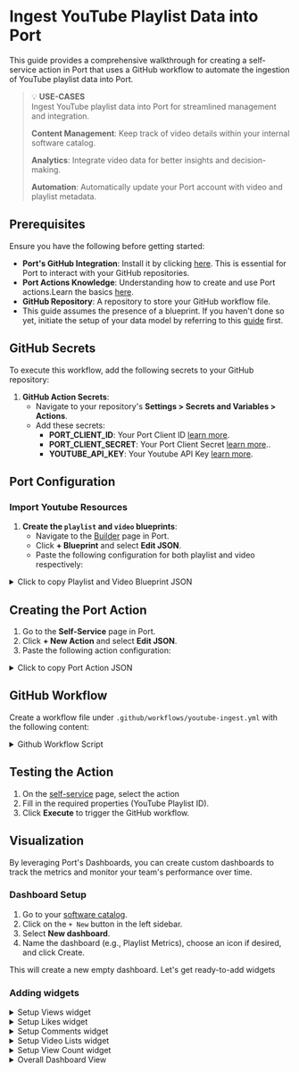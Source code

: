 # Ingest YouTube Playlist Data into Port
This guide provides a comprehensive walkthrough for creating a self-service action in Port that uses a GitHub workflow to automate the ingestion of YouTube playlist data into Port.

> 💡 **USE-CASES**  
> Ingest YouTube playlist data into Port for streamlined management and integration.
> 
>  **Content Management**: Keep track of video details within your internal software catalog.
>
>  **Analytics**: Integrate video data for better insights and decision-making.
>
>  **Automation**: Automatically update your Port account with video and playlist metadata.

## Prerequisites

Ensure you have the following before getting started:

- **Port's GitHub Integration**: Install it by clicking [here](https://github.com/apps/getport-io/installations/select_target). This is essential for Port to interact with your GitHub repositories.
- **Port Actions Knowledge**: Understanding how to create and use Port actions.Learn the basics [here](https://docs.getport.io/actions-and-automations/create-self-service-experiences/setup-ui-for-action/).
- **GitHub Repository**: A repository to store your GitHub workflow file.
- This guide assumes the presence of a blueprint. If you haven't done so yet, initiate the setup of your data model by referring to this [guide](https://docs.getport.io/build-your-software-catalog/customize-integrations/configure-data-model/) first.

## GitHub Secrets

To execute this workflow, add the following secrets to your GitHub repository:

1. **GitHub Action Secrets**:
   - Navigate to your repository's **Settings > Secrets and Variables > Actions**.
   - Add these secrets:
     - **PORT_CLIENT_ID**: Your Port Client ID [learn more](https://docs.getport.io/build-your-software-catalog/custom-integration/api/#find-your-port-credentials).
     - **PORT_CLIENT_SECRET**: Your Port Client Secret [learn more](https://docs.getport.io/build-your-software-catalog/custom-integration/api/#find-your-port-credentials)..
     - **YOUTUBE_API_KEY**: Your Youtube API Key [learn more](https://developers.google.com/youtube/v3/docs#calling-the-api).

## Port Configuration

### Import Youtube Resources

1. **Create the `playlist` and `video` blueprints**:
   - Navigate to the [Builder](https://app.getport.io/settings/data-model) page in Port.
   - Click **+ Blueprint** and select **Edit JSON**.
   - Paste the following configuration for both playlist and video respectively:

  <details>
  <summary>Click to copy Playlist and Video Blueprint JSON</summary>

   ```json
{
     "identifier": "playlist",
     "description": "This blueprint represents a YouTube playlist",
     "title": "playlist",
     "icon": "Widget",
     "schema": {
       "properties": {
         "playlistId": {
           "type": "string",
           "title": "Playlist ID"
         },
         "title": {
           "type": "string",
           "title": "Title"
         },
         "description": {
           "type": "string",
           "title": "Description"
         },
         "thumbnailUrl": {
           "type": "string",
           "title": "Thumbnail URL"
         },
         "videoCount": {
           "type": "number",
           "title": "Number of Videos"
         },
         "created_at": {
           "type": "string",
           "title": "Published At"
         }
       },
       "required": ["playlistId", "title"]
     }
}
```



   ```json
{
    "identifier": "video",
    "description": "This blueprint represents a video in our software catalog",
    "title": "video",
    "icon": "Widget",
    "schema": {
      "properties": {
        "videoId": {
          "type": "string",
          "title": "Video ID"
        },
        "title": {
          "type": "string",
          "title": "Title"
        },
        "description": {
          "type": "string",
          "title": "Description"
        },
        "thumbnailUrl": {
          "type": "string",
          "title": "Thumbnail URL"
        },
        "duration": {
          "type": "string",
          "title": "Duration"
        },
        "viewCount": {
          "type": "number",
          "title": "View Count"
        },
        "likeCount": {
          "type": "number",
          "title": "Like Count"
        },
        "commentCount": {
          "type": "number",
          "title": "Comment Count"
        }
      },
      "required": ["videoId", "title"]
    },
    "relations": {
      "belongs_to_playlist": {
        "title": "Belongs to Playlist",
        "target": "playlist",
        "required": false,
        "many": false
      }
    }
```
</details>

## Creating the Port Action

1. Go to the **Self-Service** page in Port.
2. Click **+ New Action** and select **Edit JSON**.
3. Paste the following action configuration:

<details>
<summary>Click to copy Port Action JSON</summary>
   
:::💡Tip

- `<GITHUB-ORG>` – your GitHub organization or user name.
- `<GITHUB-REPO-NAME>` – your GitHub repository name.

:::
  
   ```json
   {
      "identifier": "ingest-youtube-playlist",
      "title": "Ingest Youtube Playlist",
      "icon": "Youtrack",
      "trigger": {
        "type": "self-service",
        "operation": "CREATE",
        "userInputs": {
          "properties": {
            "playlistid": {
              "type": "string",
              "title": "playlistid"
            }
          },
          "required": [
            "playlistid"
          ],
          "order": []
        },
        "blueprintIdentifier": "playlist"
      },
      "invocationMethod": {
        "type": "GITHUB",
        "org": "<GITHUB-ORG>",
        "repo": "<GITHUB-REPO-NAME>",
        "workflow": "youtube-ingest.yml",
        "workflowInputs": {
          "{{ spreadValue() }}": "{{ .inputs }}",
          "port_context": {
            "runId": "{{ .run.id }}",
            "blueprint": "{{ .action.blueprint }}"
          }
        },
        "reportWorkflowStatus": true
      },
      "requiredApproval": false
    }
   
   ```
 </details>

## GitHub Workflow

Create a workflow file under `.github/workflows/youtube-ingest.yml` with the following content:

<details>
<summary>Github Workflow Script</summary>
  
```yaml
name: Update Port with YouTube Playlist Data

on:
  workflow_dispatch:
    inputs:
      playlistid:
        description: 'ID of the YouTube playlist'
        required: true
      port_context:
        description: 'Port context payload'
        required: true

jobs:
  setup_environment:
    runs-on: ubuntu-latest
    env:
      PORT_CLIENT_ID: ${{ secrets.PORT_CLIENT_ID }}
      PORT_CLIENT_SECRET: ${{ secrets.PORT_CLIENT_SECRET }}
    steps:
      - name: Checkout code
        uses: actions/checkout@v4
  
      - name: Install jq for JSON processing
        run: sudo apt-get install jq
  
      - name: Generate and Validate Access Token
        id: token
        run: |
          set -e
          PORT_CLIENT_ID=$(echo "$PORT_CLIENT_ID" | xargs)
          PORT_CLIENT_SECRET=$(echo "$PORT_CLIENT_SECRET" | xargs)
          
          response=$(curl -s -X POST "https://api.getport.io/v1/auth/access_token" \
            -H "Content-Type: application/json" \
            -d "{\"clientId\": \"$PORT_CLIENT_ID\", \"clientSecret\": \"$PORT_CLIENT_SECRET\"}")
          ACCESS_TOKEN=$(echo "$response" | jq -r '.accessToken')
          echo "ACCESS_TOKEN=$ACCESS_TOKEN" >> $GITHUB_ENV

      - name: Setup Environment 
        run: |
          PORT_RUN_ID=$(echo '${{ inputs.port_context }}' | jq -r '.runId')
          curl -L "https://api.getport.io/v1/actions/runs/$PORT_RUN_ID/logs" \
            -H "Content-Type: application/json" \
            -H "Authorization: Bearer $ACCESS_TOKEN" \
            -d '{
              "message": "Setting up Environment",
              "statusLabel": "Setting up Enviroment"
            }'

  fetch_playlist_metadata:
    runs-on: ubuntu-latest
    env:
      PORT_CLIENT_ID: ${{ secrets.PORT_CLIENT_ID }}
      PORT_CLIENT_SECRET: ${{ secrets.PORT_CLIENT_SECRET }}
      YOUTUBE_API_KEY: ${{ secrets.YOUTUBE_API_KEY }}
      PLAYLIST_ID: ${{ inputs.playlistid }}
    outputs:
      playlist_id: ${{ steps.fetch_metadata.outputs.PLAYLIST_ID }}
      playlist_data: ${{ steps.fetch_metadata.outputs.PLAYLIST_DATA }}
    steps:
      - name: Generate and Validate Access Token
        id: token
        run: |
          set -e
          PORT_CLIENT_ID=$(echo "$PORT_CLIENT_ID" | xargs)
          PORT_CLIENT_SECRET=$(echo "$PORT_CLIENT_SECRET" | xargs)
          
          response=$(curl -s -X POST "https://api.getport.io/v1/auth/access_token" \
            -H "Content-Type: application/json" \
            -d "{\"clientId\": \"$PORT_CLIENT_ID\", \"clientSecret\": \"$PORT_CLIENT_SECRET\"}")
          ACCESS_TOKEN=$(echo "$response" | jq -r '.accessToken')
          echo "ACCESS_TOKEN=$ACCESS_TOKEN" >> $GITHUB_ENV

      - name: Send Start Logs to Port
        id: start_log
        run: |
          set -e
          PORT_RUN_ID=$(echo '${{ inputs.port_context }}' | jq -r '.runId')
          curl -L "https://api.getport.io/v1/actions/runs/$PORT_RUN_ID/logs" \
            -H "Content-Type: application/json" \
            -H "Authorization: Bearer $ACCESS_TOKEN" \
            -d '{
              "message": "Metadata fetch of playlist has commenced PLAYLIST_ID - '$PLAYLIST_ID'",
              "statusLabel": "Fetching Playlist"
            }'

      - name: Fetch YouTube Playlist Metadata
        id: fetch_metadata
        run: |
          playlist_response=$(curl -s "https://www.googleapis.com/youtube/v3/playlists?part=snippet,contentDetails,status&id=${PLAYLIST_ID}&key=${YOUTUBE_API_KEY}")
          playlist_id=$(echo $playlist_response | jq -r '.items[0].id')
          
          if [ -z "$playlist_id" ]; then
            echo "Failed to fetch playlist details. Exiting."
            exit 1
          fi
          playlist_data=$(echo $playlist_response | jq -c '.items[0] | {
            identifier: .id,
            title: .snippet.title,
            properties: {
              playlistId: .id,
              title: .snippet.title,
              description: .snippet.description,
              thumbnailUrl: .snippet.thumbnails.default.url,
              videoCount: .contentDetails.itemCount,
              created_at: .snippet.publishedAt
            }
          }')
          echo "PLAYLIST_ID=$playlist_id" >> $GITHUB_OUTPUT
          echo "PLAYLIST_DATA=$playlist_data" >> $GITHUB_OUTPUT

      - name: Send Completion Logs to Port
        if: success()
        run: |
          PORT_RUN_ID=$(echo '${{ inputs.port_context }}' | jq -r '.runId')
          curl -L "https://api.getport.io/v1/actions/runs/$PORT_RUN_ID/logs" \
            -H "Content-Type: application/json" \
            -H "Authorization: Bearer $ACCESS_TOKEN" \
            -d '{
              "message": "Successfully fetched playlist metadata PLAYLIST_ID - '$PLAYLIST_ID'",
              "statusLabel": "Playlist Fetched"
            }'

  push_playlist_to_port:
    needs: fetch_playlist_metadata
    runs-on: ubuntu-latest
    env:
      PORT_CLIENT_ID: ${{ secrets.PORT_CLIENT_ID }}
      PORT_CLIENT_SECRET: ${{ secrets.PORT_CLIENT_SECRET }}
      PLAYLIST_ID: ${{ inputs.playlistid }}
    steps:
      - name: Generate and Validate Access Token
        id: token
        run: |
          set -e
          PORT_CLIENT_ID=$(echo "$PORT_CLIENT_ID" | xargs)
          PORT_CLIENT_SECRET=$(echo "$PORT_CLIENT_SECRET" | xargs)
          
          response=$(curl -s -X POST "https://api.getport.io/v1/auth/access_token" \
            -H "Content-Type: application/json" \
            -d "{\"clientId\": \"$PORT_CLIENT_ID\", \"clientSecret\": \"$PORT_CLIENT_SECRET\"}")
          ACCESS_TOKEN=$(echo "$response" | jq -r '.accessToken')
          echo "ACCESS_TOKEN=$ACCESS_TOKEN" >> $GITHUB_ENV

      - name: Send Start Logs to Port
        run: |
          PORT_RUN_ID=$(echo '${{ inputs.port_context }}' | jq -r '.runId')
          curl -L "https://api.getport.io/v1/actions/runs/$PORT_RUN_ID/logs" \
            -H "Content-Type: application/json" \
            -H "Authorization: Bearer $ACCESS_TOKEN" \
            -d '{
              "message": "Migrating playlist data to Port has commenced PLAYLIST_ID - '$PLAYLIST_ID'",
              "statusLabel": "Sending Playlist to Port"
            }'

      - name: Push Playlist Data to Port
        run: |
          playlist_entity='${{ needs.fetch_playlist_metadata.outputs.playlist_data }}'
          
          response=$(curl -s -w "%{http_code}" -X POST "https://api.getport.io/v1/blueprints/playlist/entities?upsert=true" \
            -H "Authorization: Bearer $ACCESS_TOKEN" \
            -H "Content-Type: application/json" \
            -d "$playlist_entity")
          
          if [[ "${response: -3}" != "200" && "${response: -3}" != "201" ]]; then
            echo "Failed to push playlist to Port. Response: $response"
            exit 1
          fi

      - name: Send Completion Logs to Port
        if: success()
        run: |
          PORT_RUN_ID=$(echo '${{ inputs.port_context }}' | jq -r '.runId')
          curl -L "https://api.getport.io/v1/actions/runs/$PORT_RUN_ID/logs" \
            -H "Content-Type: application/json" \
            -H "Authorization: Bearer $ACCESS_TOKEN" \
            -d '{
              "message": "Successfully migrated playlist data to Port PLAYLIST_ID - '$PLAYLIST_ID'",
              "statusLabel": "Playlist Pushed"
            }'

  fetch_and_migrate_videos:
    needs: push_playlist_to_port
    runs-on: ubuntu-latest
    env:
      PORT_CLIENT_ID: ${{ secrets.PORT_CLIENT_ID }}
      PORT_CLIENT_SECRET: ${{ secrets.PORT_CLIENT_SECRET }}
      YOUTUBE_API_KEY: ${{ secrets.YOUTUBE_API_KEY }}
      PLAYLIST_ID: ${{ inputs.playlistid }}
    outputs:
      videos_data: ${{ steps.collect_videos.outputs.videos_json }}
    steps:
      - name: Generate and Validate Access Token
        id: token
        run: |
          set -e
          PORT_CLIENT_ID=$(echo "$PORT_CLIENT_ID" | xargs)
          PORT_CLIENT_SECRET=$(echo "$PORT_CLIENT_SECRET" | xargs)
          
          response=$(curl -s -X POST "https://api.getport.io/v1/auth/access_token" \
            -H "Content-Type: application/json" \
            -d "{\"clientId\": \"$PORT_CLIENT_ID\", \"clientSecret\": \"$PORT_CLIENT_SECRET\"}")
          ACCESS_TOKEN=$(echo "$response" | jq -r '.accessToken')
          echo "ACCESS_TOKEN=$ACCESS_TOKEN" >> $GITHUB_ENV

      - name: Send Start Logs to Port
        run: |
          PORT_RUN_ID=$(echo '${{ inputs.port_context }}' | jq -r '.runId')
          curl -L "https://api.getport.io/v1/actions/runs/$PORT_RUN_ID/logs" \
            -H "Content-Type: application/json" \
            -H "Authorization: Bearer $ACCESS_TOKEN" \
            -d '{
              "message": "Extraction and Migration of video data from YouTube has commenced PLAYLIST_ID - '$PLAYLIST_ID'",
              "statusLabel": "Fetching and Migrating Videos"
            }'

      - name: Collect Video Data and Migrate
        id: collect_videos
        run: |
          # Process playlist videos
          next_page_token=""
          while :; do
            echo "Fetching playlist page${next_page_token:+ with token $next_page_token}..."
            
            url="https://www.googleapis.com/youtube/v3/playlistItems?part=snippet&maxResults=50&playlistId=${PLAYLIST_ID}&key=${YOUTUBE_API_KEY}${next_page_token:+&pageToken=$next_page_token}"
            response=$(curl -s "$url")
            
            # Check for API errors
            if [ "$(echo "$response" | jq -r '.error.code // empty')" != "" ]; then
              echo "YouTube API Error: $(echo "$response" | jq -r '.error.message')"
              exit 1
            fi
            
            next_page_token=$(echo "$response" | jq -r '.nextPageToken // empty')
            video_ids=$(echo "$response" | jq -r '.items[].snippet.resourceId.videoId')
            
            for video_id in $video_ids; do
              echo "Processing video ID: $video_id"
              
              video_details=$(curl -s "https://www.googleapis.com/youtube/v3/videos?part=snippet,contentDetails,statistics&id=$video_id&key=${YOUTUBE_API_KEY}")
              
              # Extract video details
              video_title=$(echo "$video_details" | jq -r '.items[0].snippet.title')
              video_description=$(echo "$video_details" | jq -r '.items[0].snippet.description')
              video_thumbnail=$(echo "$video_details" | jq -r '.items[0].snippet.thumbnails.default.url')
              video_duration=$(echo "$video_details" | jq -r '.items[0].contentDetails.duration')
              video_view_count=$(echo "$video_details" | jq -r '.items[0].statistics.viewCount // "0"')
              video_like_count=$(echo "$video_details" | jq -r '.items[0].statistics.likeCount // "0"')
              video_comment_count=$(echo "$video_details" | jq -r '.items[0].statistics.commentCount // "0"')
              
              # Create video entity in Port
              video_entity=$(jq -n \
                --arg id "$video_id" \
                --arg title "$video_title" \
                --arg description "$video_description" \
                --arg thumbnailUrl "$video_thumbnail" \
                --arg duration "$video_duration" \
                --arg viewCount "$video_view_count" \
                --arg likeCount "$video_like_count" \
                --arg commentCount "$video_comment_count" \
                --arg playlist_id "$PLAYLIST_ID" \
                '{
                  identifier: $id,
                  title: $title,
                  properties: {
                    videoId: $id,
                    title: $title,
                    description: $description,
                    thumbnailUrl: $thumbnailUrl,
                    duration: $duration,
                    viewCount: ($viewCount | tonumber),
                    likeCount: ($likeCount | tonumber),
                    commentCount: ($commentCount | tonumber)
                  },
                  relations: {
                    belongs_to_playlist: $playlist_id
                  }
                }')
              
              response=$(curl --http1.1 -s -w "\n%{http_code}" -X POST "https://api.getport.io/v1/blueprints/video/entities?upsert=true" \
                -H "Authorization: Bearer $ACCESS_TOKEN" \
                -H "Content-Type: application/json" \
                -d "$video_entity")
              
              http_code=$(echo "$response" | tail -n1)
              body=$(echo "$response" | sed '$d')
              
              if [[ ! "$http_code" =~ ^2[0-9][0-9]$ ]]; then
                echo "Failed to push video to Port. HTTP code: $http_code"
                echo "Response Body: $body"
                continue
              fi
              
              echo "Successfully processed video: $video_id"
            done
            
            if [ -z "$next_page_token" ]; then
              echo "No more pages to process"
              break
            fi
          done

      - name: Send Completion Logs to Port
        if: success()
        run: |
          PORT_RUN_ID=$(echo '${{ inputs.port_context }}' | jq -r '.runId')
          curl -L "https://api.getport.io/v1/actions/runs/$PORT_RUN_ID/logs" \
            -H "Content-Type: application/json" \
            -H "Authorization: Bearer $ACCESS_TOKEN" \
            -d '{
              "message": "Successfully fetched and migrated all videos PLAYLIST_ID - '$PLAYLIST_ID'",
              "statusLabel": "Videos Fetched and Migrated"
            }'

      - name: Handle Job Completion
        if: always()
        run: |
          PORT_RUN_ID=$(echo '${{ inputs.port_context }}' | jq -r '.runId')
          if [[ "$?" == "0" ]]; then
            STATUS_LABEL="Success"
            MESSAGE="Successfully ingested Youtube data to Port!"
          else
            STATUS_LABEL="Failed"
            MESSAGE="Failed to complete video processing"
          fi
          
          curl -L "https://api.getport.io/v1/actions/runs/$PORT_RUN_ID/logs" \
            -H "Content-Type: application/json" \
            -H "Authorization: Bearer $ACCESS_TOKEN" \
            -d "{
              \"message\": \"$MESSAGE\",
              \"statusLabel\": \"$STATUS_LABEL\"
            }"
```
</details>


## Testing the Action

1. On the [self-service](https://app.getport.io/self-serve) page, select the action
2. Fill in the required properties (YouTube Playlist ID).
3. Click **Execute** to trigger the GitHub workflow.


## Visualization

By leveraging Port's Dashboards, you can create custom dashboards to track the metrics and monitor your team's performance over time.

### Dashboard Setup

1. Go to your [software catalog](https://app.getport.io/organization/catalog).
2. Click on the `+ New` button in the left sidebar.
3. Select **New dashboard**.
4. Name the dashboard (e.g., Playlist Metrics), choose an icon if desired, and click Create.
   
This will create a new empty dashboard. Let's get ready-to-add widgets


### Adding widgets
<details>
 <summary>Setup Views widget</summary>
   
   1. `Click +` Widget and select Number Chart.

   2. Title: Views, (add the metric icon).

   3. Select Aggregrate by property and choose video as the Blueprint.

   4. Select View Count as Property and Sum as the Function

   <img width="613" alt="image" src="https://github.com/user-attachments/assets/14fec310-7bf6-42ad-b9b7-5e850c234133">

   5. Click Save.

</details>


<details>
 <summary>Setup Likes widget</summary>
   
   1. `Click +` Widget and select Number Chart.

   2. Title: Likes, (add the star icon).

   3. Select Aggregrate by property and choose video as the Blueprint.

   4. Select Like Count as Property and Sum as the Function

   <img width="610" alt="image" src="https://github.com/user-attachments/assets/3cf8acb0-6645-40bb-b467-a2ffcb4043f5">

   5. Click Save.

</details>


<details>
 <summary>Setup Comments widget</summary>
   
   1. `Click +`Widget and select Number Chart.

   2. Title: Comments, (add the metric icon).

   3. Select Aggregrate by property and choose video as the Blueprint.

   4. Select Comment Count as Property and Sum as the Function

   <img width="610" alt="image" src="https://github.com/user-attachments/assets/9d484f27-aa48-4c81-ade3-bd1b720d9bed">

   5. Click Save.

</details>


<details>
 <summary>Setup Video Lists widget</summary>
   
   1. `Click +` Widget and select Table.

   2. Title: Video Lists, (add the store icon).

   3. Select Video as the Blueprint.

   4. Add Description and ThumbnailURL as excluded property.

   <img width="612" alt="image" src="https://github.com/user-attachments/assets/c947e440-908c-472a-8a58-8dd65c8fbc8e">

   5. Click Save.

</details>


<details>
 <summary>Setup View Count widget</summary>
   
   1. `Click +` Widget and select Pie Chart.

   2. Title: View Count, (add the pie icon).

   3. Choose video as the Blueprint.

   4. Select Breakdown Property as View Count

   <img width="605" alt="image" src="https://github.com/user-attachments/assets/0757af44-b6b3-45bd-9765-d9f5eea199df">

   4. Click Save.

</details>

<details>
 <summary>Overall Dashboard View</summary>

<img width="1104" alt="image" src="https://github.com/user-attachments/assets/8dd333a0-eb42-45fa-9f80-78d96f111238">

</details>
